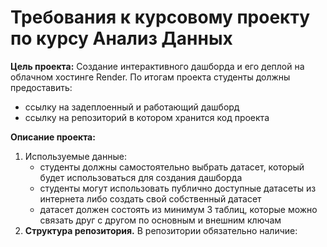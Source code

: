 # Требования к курсовому проекту по курсу Анализ Данных
**Цель проекта:** Создание интерактивного дашборда и его деплой на облачном хостинге Render. По итогам проекта студенты должны предоставить:
* ссылку на задеплоенный и работающий дашборд
* ссылку на репозиторий в котором хранится код проекта

**Описание проекта:**
1. Используемые данные:
    * студенты должны самостоятельно выбрать датасет, который будет использоваться для создания дашборда
    * студенты могут использовать публично доступные датасеты из интернета либо создать свой собственный датасет
    * датасет должен состоять из минимум 3 таблиц, которые можно связать друг с другом по основным и внешним ключам
2. **Структура репозитория.** В репозитории обязательно наличие:
